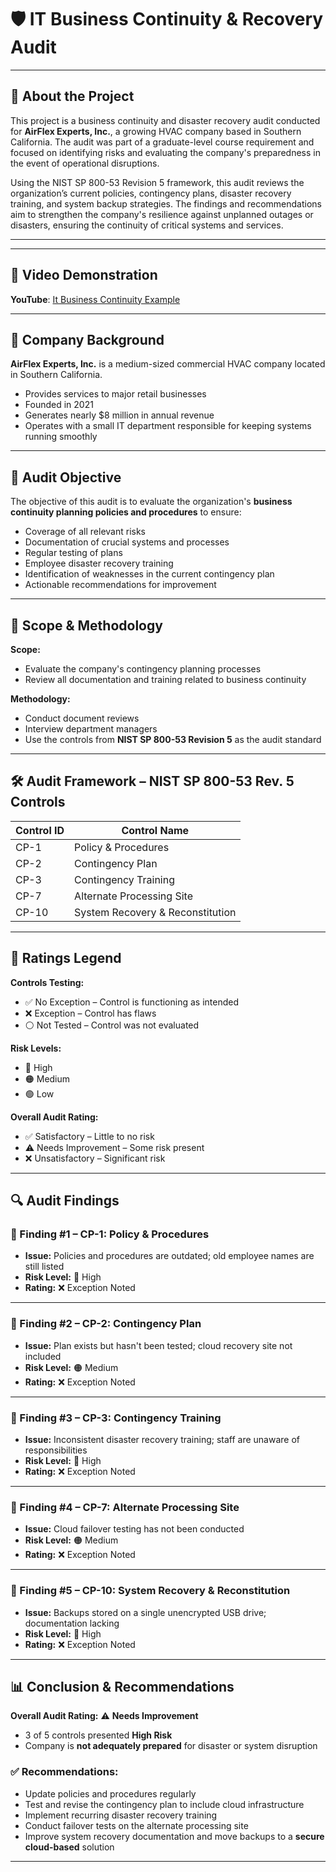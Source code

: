 # 🛡️ IT Business Continuity & Recovery Audit  
---

## 📘 About the Project  
This project is a business continuity and disaster recovery audit conducted for **AirFlex Experts, Inc.**, a growing HVAC company based in Southern California. The audit was part of a graduate-level course requirement and focused on identifying risks and evaluating the company's preparedness in the event of operational disruptions.  

Using the NIST SP 800-53 Revision 5 framework, this audit reviews the organization’s current policies, contingency plans, disaster recovery training, and system backup strategies. The findings and recommendations aim to strengthen the company's resilience against unplanned outages or disasters, ensuring the continuity of critical systems and services.

---
---

## 🎥 Video Demonstration

**YouTube**: [It Business Continuity Example](https://youtu.be/SqhHGkyn9ZU)

---

## 🏢 Company Background  
**AirFlex Experts, Inc.** is a medium-sized commercial HVAC company located in Southern California.  
- Provides services to major retail businesses  
- Founded in 2021  
- Generates nearly $8 million in annual revenue  
- Operates with a small IT department responsible for keeping systems running smoothly  

---

## 🎯 Audit Objective  
The objective of this audit is to evaluate the organization's **business continuity planning policies and procedures** to ensure:  
- Coverage of all relevant risks  
- Documentation of crucial systems and processes  
- Regular testing of plans  
- Employee disaster recovery training  
- Identification of weaknesses in the current contingency plan  
- Actionable recommendations for improvement  

---

## 🧪 Scope & Methodology  
**Scope:**  
- Evaluate the company's contingency planning processes  
- Review all documentation and training related to business continuity  

**Methodology:**  
- Conduct document reviews  
- Interview department managers  
- Use the controls from **NIST SP 800-53 Revision 5** as the audit standard  

---

## 🛠️ Audit Framework – NIST SP 800-53 Rev. 5 Controls  

| Control ID | Control Name                        |
|------------|-------------------------------------|
| CP-1       | Policy & Procedures                 |
| CP-2       | Contingency Plan                    |
| CP-3       | Contingency Training                |
| CP-7       | Alternate Processing Site           |
| CP-10      | System Recovery & Reconstitution    |

---

## 🧾 Ratings Legend  

**Controls Testing:**  
- ✅ No Exception – Control is functioning as intended  
- ❌ Exception – Control has flaws  
- ⚪ Not Tested – Control was not evaluated  

**Risk Levels:**  
- 🔴 High  
- 🟠 Medium  
- 🟢 Low  

**Overall Audit Rating:**  
- ✅ Satisfactory – Little to no risk  
- ⚠️ Needs Improvement – Some risk present  
- ❌ Unsatisfactory – Significant risk  

---

## 🔍 Audit Findings  

### 📌 Finding #1 – CP-1: Policy & Procedures  
- **Issue:** Policies and procedures are outdated; old employee names are still listed  
- **Risk Level:** 🔴 High  
- **Rating:** ❌ Exception Noted  

---

### 📌 Finding #2 – CP-2: Contingency Plan  
- **Issue:** Plan exists but hasn't been tested; cloud recovery site not included  
- **Risk Level:** 🟠 Medium  
- **Rating:** ❌ Exception Noted  

---

### 📌 Finding #3 – CP-3: Contingency Training  
- **Issue:** Inconsistent disaster recovery training; staff are unaware of responsibilities  
- **Risk Level:** 🔴 High  
- **Rating:** ❌ Exception Noted  

---

### 📌 Finding #4 – CP-7: Alternate Processing Site  
- **Issue:** Cloud failover testing has not been conducted  
- **Risk Level:** 🟠 Medium  
- **Rating:** ❌ Exception Noted  

---

### 📌 Finding #5 – CP-10: System Recovery & Reconstitution  
- **Issue:** Backups stored on a single unencrypted USB drive; documentation lacking  
- **Risk Level:** 🔴 High  
- **Rating:** ❌ Exception Noted  

---

## 📊 Conclusion & Recommendations  

**Overall Audit Rating:** ⚠️ **Needs Improvement**  
- 3 of 5 controls presented **High Risk**  
- Company is **not adequately prepared** for disaster or system disruption  

### ✅ Recommendations:
- Update policies and procedures regularly  
- Test and revise the contingency plan to include cloud infrastructure  
- Implement recurring disaster recovery training  
- Conduct failover tests on the alternate processing site  
- Improve system recovery documentation and move backups to a **secure cloud-based** solution

---
